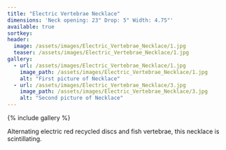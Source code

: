 ```yaml
---
title: "Electric Vertebrae Necklace"
dimensions: 'Neck opening: 23" Drop: 5" Width: 4.75"'
available: true
sortkey: 
header:
  image: /assets/images/Electric_Vertebrae_Necklace/1.jpg
  teaser: /assets/images/Electric_Vertebrae_Necklace/1.jpg
gallery:
  - url: /assets/images/Electric_Vertebrae_Necklace/1.jpg
    image_path: /assets/images/Electric_Vertebrae_Necklace/1.jpg
    alt: "First picture of Necklace"
  - url: /assets/images/Electric_Vertebrae_Necklace/3.jpg
    image_path: /assets/images/Electric_Vertebrae_Necklace/3.jpg
    alt: "Second picture of Necklace"
---
```



{% include gallery %}


Alternating electric red recycled discs and fish vertebrae, this necklace is scintillating.